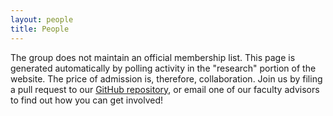 ```yaml
---
layout: people
title: People
---
```


The group does not maintain an official membership list. This page is generated automatically by polling activity in the "research" portion of the website. The price of admission is, therefore, collaboration. Join us by filing a pull request to our [GitHub repository](https://github.com/xpmethod/xpmethod.github.io), or email one of our faculty advisors to find out how you can get involved!

<!-- This should be moved to the data folder to link to people's profiles programmatically -->
<!-- [Alex Gil](https://twitter.com/elotroalex),  [Aaron Plasek](http://aaronplasek.com), [Phillip Polefrone](https://github.com/prpole), [Jonathan Reeve](http://jonreeve.com/), [Graham Sack](http://www.columbia.edu/~gas2117/grahamsack.html), [Dennis Tenen](http://dennistenen.com), [Grant Wythoff](https://github.com/gwijthoff) -->
